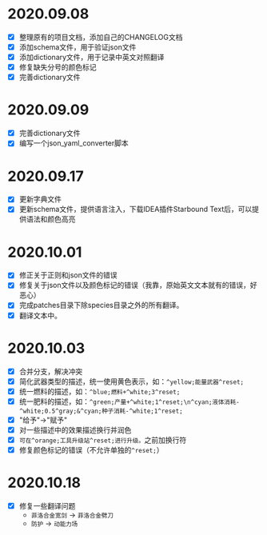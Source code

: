 # 2020.09.08

* [X] 整理原有的项目文档，添加自己的CHANGELOG文档
* [X] 添加schema文件，用于验证json文件
* [X] 添加dictionary文件，用于记录中英文对照翻译
* [X] 修复缺失分号的颜色标记
* [X] 完善dictionary文件

# 2020.09.09

* [X] 完善dictionary文件
* [X] 编写一个json_yaml_converter脚本

# 2020.09.17

* [X] 更新字典文件
* [X] 更新schema文件，提供语言注入，下载IDEA插件Starbound Text后，可以提供语法和颜色高亮

# 2020.10.01

* [X] 修正关于正则和json文件的错误
* [X] 修复关于json文件以及颜色标记的错误（我靠，原始英文文本就有的错误，好恶心）
* [X] 完成patches目录下除species目录之外的所有翻译。
* [X] 翻译文本中。

# 2020.10.03

* [X] 合并分支，解决冲突
* [X] 简化武器类型的描述，统一使用黄色表示，如：`^yellow;能量武器^reset;`
* [X] 统一燃料的描述，如：`^blue;燃料+^white;3^reset;`
* [X] 统一肥料的描述，如：`^green;产量+^white;1^reset;\n^cyan;液体消耗-^white;0.5^gray;&^cyan;种子消耗-^white;1^reset;`
* [X] "给予"→"赋予"
* [X] 对一些描述中的效果描述换行并润色
* [X] `可在^orange;工具升级站^reset;进行升级。`之前加换行符
* [X] 修复颜色标记的错误（不允许单独的`^reset;`）

# 2020.10.18

* [X] 修复一些翻译问题
  * `菲洛合金宽剑` -> `菲洛合金劈刀`
  * `防护` -> `动能力场`
